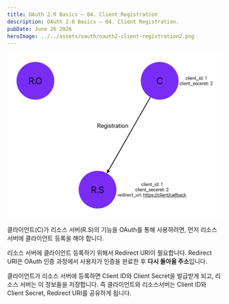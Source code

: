 ```yaml
---
title: OAuth 2.0 Basics – 04. Client Registration
description: OAuth 2.0 Basics – 04. Client Registration.
pubDate: June 26 2026
heroImage: ../../assets/oauth/oauth2-client-registration2.png
---
```

![oauth2-client-registration](../../assets/oauth/oauth2-client-registration.jpg)

클라이언트(C)가 리소스 서버(R.S)의 기능을 OAuth를 통해 사용하려면, 먼저 리소스 서버에 클라이언트 등록을 해야 합니다.

리소스 서버에 클라이언트 등록하기 위해서 Redirect URI이 필요합니다. Redirect URI은 OAuth 인증 과정에서 사용자가 인증을 완료한 후 **다시 돌아올 주소**입니다.

클라이언트가 리소스 서버에 등록하면 Client ID와 Client Secret을 발급받게 되고, 리소스 서버는 이 정보들을 저장합니다. 즉 클라이언트와 리소스서버는 Client ID와 Client Secret, Redirect URI를 공유하게 됩니다.
